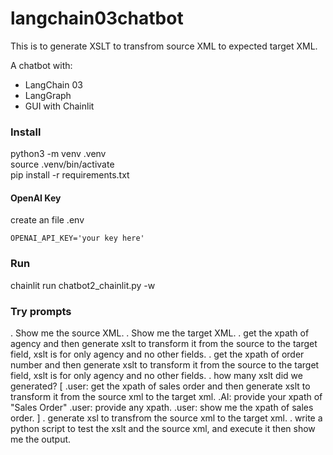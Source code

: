 # langchain03chatbot
This is to generate XSLT to transfrom source XML to expected target XML.

A chatbot with:
- LangChain 03
- LangGraph
- GUI with Chainlit

### Install
python3 -m venv .venv\
source .venv/bin/activate\
pip install -r requirements.txt

#### OpenAI Key
create an file .env
```
OPENAI_API_KEY='your key here'
```
### Run
chainlit run chatbot2_chainlit.py -w

### Try prompts
. Show me the source XML.
. Show me the target XML.
. get the xpath of agency and then generate xslt to transform it from the source to the target field, xslt is for only agency and no other fields.
. get the xpath of order number and then generate xslt to transform it from the source to the target field, xslt is for only agency and no other fields.
. how many xslt did we generated?
[
 .user: get the xpath of sales order and then generate xslt to transform it from the source xml to the target xml. 
 .AI: provide your xpath of "Sales Order"
 .user: provide any xpath.
 .user: show me the xpath of sales order.
]
. generate xsl to transfrom the source xml to the target xml.
. write a python script to test the xslt and the source xml, and execute it then show me the output.